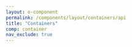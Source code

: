 ```yaml
---
layout: o-component
permalink: /components/layout/containers/api
title: "Containers"
comp: container
nav_exclude: true
---
```

